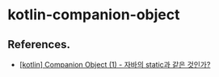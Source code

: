 # kotlin-companion-object

## References.

 * [[kotlin] Companion Object (1) - 자바의 static과 같은 것인가?](https://www.bsidesoft.com/8187)
